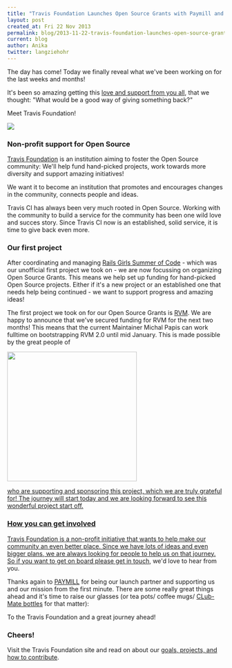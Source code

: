 ```yaml
---
title: "Travis Foundation Launches Open Source Grants with Paymill and RVM"
layout: post
created_at: Fri 22 Nov 2013
permalink: blog/2013-11-22-travis-foundation-launches-open-source-grants
current: blog
author: Anika
twitter: langziehohr
---
```

The day has come! Today we finally reveal what we've been working on for the
last weeks and months!

It's been so amazing getting this [love and support from you
all](love.travis-ci.org), that we thought: "What would be a good way of giving
something back?"

Meet Travis Foundation!

![](https://f.cloud.github.com/assets/1711357/1578037/5ead41b2-5174-11e3-96e1-7e9dae8580b2.png)


### Non-profit support for Open Source

[Travis Foundation](foundation.travis-ci.org) is an institution aiming to
foster the Open Source community: We'll help fund hand-picked projects, work
towards more diversity and support amazing initiatives!

We want it to become an institution that promotes and encourages changes in the
community, connects people and ideas.

Travis CI has always been very much rooted in Open Source. Working with the
community to build a service for the community has been one wild love and
succes story. Since Travis CI now is an established, solid service, it is time
to give back even more.


### Our first project

After coordinating and managing [Rails Girls Summer of
Code](railsgirlssummerofcode.org) - which was our unofficial first project we
took on - we are now focussing on organizing Open Source Grants. This means we
help set up funding for hand-picked Open Source projects. Either if it's a new
project or an established one that needs help being continued - we want to
support progress and amazing ideas!

The first project we took on for our Open Source Grants is [RVM](rvm.io). We
are happy to announce that we've secured funding for RVM for the next two
months! This means that the current Maintainer Michal Papis can work fulltime
on bootstrapping RVM 2.0 until mid January. This is made possible by the great
people of

<a href="paymill.com"><img src="https://f.cloud.github.com/assets/1711357/1591306/6c7064c2-52a1-11e3-917d-9b3be5f40f83.png" width="300">

who are supporting and sponsoring this project, which we are truly grateful
for! The journey will start today and we are looking forward to see this
wonderful project start off.


### How you can get involved

Travis Foundation is a non-profit initiative that wants to help make our
community an even better place. Since we have lots of ideas and even bigger
plans, we are always looking for people to help us on that journey. So if you
want to get on board [please get in touch](mailto:Foundation@travis-ci.org),
we'd love to hear from you.

Thanks again to [PAYMILL](paymill.com) for being our launch partner and
supporting us and our mission from the first minute. There are some really
great things ahead and it's time to raise our glasses (or tea pots/ coffee
mugs/ [CLub-Mate bottles](http://en.wikipedia.org/wiki/Club-Mate) for that matter):

To the Travis Foundation and a great journey ahead!


### Cheers!

Visit the Travis Foundation site and read
on about our [goals, projects, and how to contribute](foundation.travis-ci.org).

